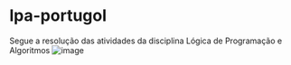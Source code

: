 # lpa-portugol
Segue a resolução das atividades da disciplina  Lógica de Programação e Algoritmos 
![image](https://user-images.githubusercontent.com/28631783/159128219-81b7b623-d865-433c-b311-d34525071a7d.png)
